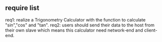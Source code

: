 ## require list
req1: realize a Trigonometry Calculator with the function to calculate "sin","cos" and "tan".
req2: users should send their data to the host from their own slave which means this calculator need network-end and client-end.